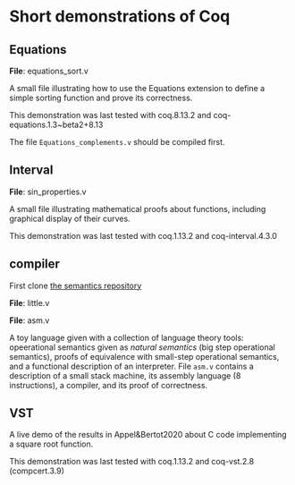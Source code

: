 # Short demonstrations of Coq

## Equations

  **File**: equations_sort.v

  A small file illustrating how to use the Equations extension to define
  a simple sorting function and prove its correctness.

  This demonstration was last tested with coq.8.13.2 and
   coq-equations.1.3~beta2+8.13

  The file `Equations_complements.v` should be compiled first.

## Interval

  **File**: sin_properties.v

  A small file illustrating mathematical proofs about functions, including
  graphical display of their curves.

  This demonstration was last tested with coq.1.13.2 and coq-interval.4.3.0

## compiler

  First clone [the semantics repository](https://github.com/ybertot/semantics.html)

  **File**: little.v

  **File**: asm.v

  A toy language given with a collection of language theory tools:
  opeerational semantics given as *natural semantics* (big step
  operational semantics), proofs of equivalence with small-step
  operational semantics, and a functional description of an
  interpreter.  File `asm.v` contains a description of a small stack machine,
  its assembly language (8 instructions), a compiler, and its proof of
  correctness.

## VST

  A live demo of the results in Appel&Bertot2020 about C code implementing
  a square root function.

  This demonstration was last tested with coq.1.13.2 and coq-vst.2.8
  (compcert.3.9)